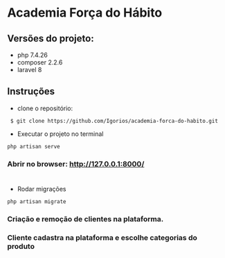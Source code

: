 
# Academia Força do Hábito
## Versões do projeto:

* php 7.4.26
* composer 2.2.6
* laravel 8

## Instruções
* clone o repositório:
~~~~
 $ git clone https://github.com/Igorios/academia-forca-do-habito.git
~~~~

* Executar o projeto no terminal
~~~~
php artisan serve
~~~~
### Abrir no browser: http://127.0.0.1:8000/

#

* Rodar migrações
~~~~
php artisan migrate
~~~~

### Criação e remoção de clientes na plataforma. 
### Cliente cadastra na plataforma e escolhe categorias do produto
#